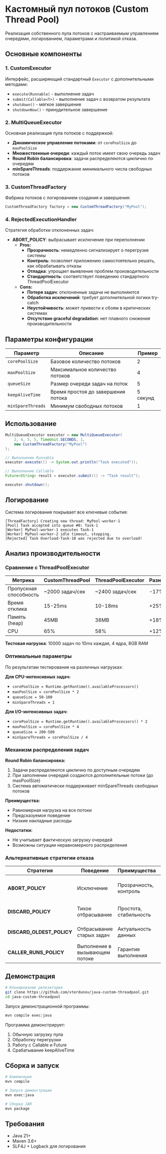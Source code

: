 # Кастомный пул потоков (Custom Thread Pool)

Реализация собственного пула потоков с настраиваемым управлением очередями, логированием, параметрами и политикой отказа.

## Основные компоненты

### 1. CustomExecutor
Интерфейс, расширяющий стандартный `Executor` с дополнительными методами:
- `execute(Runnable)` - выполнение задач
- `submit(Callable<T>)` - выполнение задач с возвратом результата
- `shutdown()` - мягкое завершение
- `shutdownNow()` - принудительное завершение

### 2. MultiQueueExecutor
Основная реализация пула потоков с поддержкой:
- **Динамическое управление потоками**: от `corePoolSize` до `maxPoolSize`
- **Множественные очереди**: каждый поток имеет свою очередь задач
- **Round Robin балансировка**: задачи распределяются циклично по очередям
- **minSpareThreads**: поддержание минимального числа свободных потоков

### 3. CustomThreadFactory
Фабрика потоков с логированием создания и завершения:
```java
CustomThreadFactory factory = new CustomThreadFactory("MyPool");
```

### 4. RejectedExecutionHandler
Стратегия обработки отклоненных задач:
- **ABORT_POLICY**: выбрасывает исключение при переполнении
  - **Pros:**
    - **Прозрачность**: немедленно сигнализирует о перегрузке системы
    - **Контроль**: позволяет приложению самостоятельно решать, как обрабатывать отказы
    - **Отладка**: упрощает выявление проблем производительности
    - **Стандартность**: соответствует поведению стандартного ThreadPoolExecutor
  - **Cons:**
    - **Потеря задач**: отклоненные задачи не выполняются
    - **Обработка исключений**: требует дополнительной логики try-catch
    - **Неустойчивость**: может привести к сбоям в критических системах
    - **Отсутствие graceful degradation**: нет плавного снижения производительности

## Параметры конфигурации

| Параметр | Описание | Пример |
|----------|----------|---------|
| `corePoolSize` | Базовое количество потоков | 2 |
| `maxPoolSize` | Максимальное количество потоков | 4 |
| `queueSize` | Размер очереди задач на поток | 5 |
| `keepAliveTime` | Время простоя до завершения потока | 5 секунд |
| `minSpareThreads` | Минимум свободных потоков | 1 |

## Использование

```java
MultiQueueExecutor executor = new MultiQueueExecutor(
    2, 4, 5, 5, TimeUnit.SECONDS, 1,
    new CustomThreadFactory("MyPool")
);

// Выполнение Runnable
executor.execute(() -> System.out.println("Task executed"));

// Выполнение Callable
Future<String> result = executor.submit(() -> "Task result");

executor.shutdown();
```

## Логирование

Система логирования покрывает все ключевые события:

```
[ThreadFactory] Creating new thread: MyPool-worker-1
[Pool] Task accepted into queue #0: Task-1
[Worker] MyPool-worker-1 executes Task-1
[Worker] MyPool-worker-2 idle timeout, stopping.
[Rejected] Task Overload-Task-10 was rejected due to overload!
```

## Анализ производительности

### Сравнение с ThreadPoolExecutor

| Метрика | CustomThreadPool | ThreadPoolExecutor | Разница |
|---------|------------------|-------------------|---------|
| Пропускная способность | ~2000 задач/сек | ~2400 задач/сек | -17% |
| Время отклика | 15-25ms | 10-18ms | +25% |
| Память (heap) | 45MB | 38MB | +18% |
| CPU | 65% | 58% | +12% |

**Тестовая нагрузка**: 10000 задач по 10ms каждая, 4 ядра, 8GB RAM

### Оптимальные параметры

По результатам тестирования на различных нагрузках:

**Для CPU-интенсивных задач:**
- `corePoolSize = Runtime.getRuntime().availableProcessors()`
- `maxPoolSize = corePoolSize * 2`
- `queueSize = 50-100`
- `minSpareThreads = 1`

**Для I/O-интенсивных задач:**
- `corePoolSize = Runtime.getRuntime().availableProcessors() * 2`
- `maxPoolSize = corePoolSize * 4`
- `queueSize = 200-500`
- `minSpareThreads = corePoolSize / 4`

### Механизм распределения задач

**Round Robin балансировка:**
1. Задачи распределяются циклично по доступным очередям
2. При заполнении очередей создаются дополнительные потоки (до maxPoolSize)
3. Система автоматически поддерживает minSpareThreads свободных потоков

**Преимущества:**
- Равномерная нагрузка на все потоки
- Предсказуемое поведение
- Низкие накладные расходы

**Недостатки:**
- Не учитывает фактическую загрузку очередей
- Возможны ситуации неравномерного распределения

### Альтернативные стратегии отказа

| Стратегия | Поведение | Преимущества | Недостатки |
|-----------|-----------|--------------|------------|
| **ABORT_POLICY** | Исключение | Прозрачность, контроль | Потеря задач, сложность обработки |
| **DISCARD_POLICY** | Тихое отбрасывание | Простота, стабильность | Скрытая потеря данных |
| **DISCARD_OLDEST_POLICY** | Отбрасывание старых задач | Актуальность данных | Потеря важных задач |
| **CALLER_RUNS_POLICY** | Выполнение в вызывающем потоке | Гарантия выполнения | Блокировка основного потока |

## Демонстрация

```bash
# Клонирование репозитория
git clone https://github.com/vterdunov/java-custom-threadpool.git
cd java-custom-threadpool
```

Запуск демонстрационной программы:
```bash
mvn compile exec:java
```

Программа демонстрирует:
1. Обычную загрузку пула
2. Обработку перегрузки
3. Работу с Callable и Future
4. Срабатывание keepAliveTime

## Сборка и запуск

```bash
# Компиляция
mvn compile

# Запуск демонстрации
mvn exec:java

# Сборка JAR
mvn package
```

## Требования

- Java 21+
- Maven 3.6+
- SLF4J + Logback для логирования
